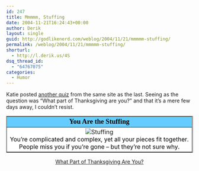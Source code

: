 ```yaml
---
id: 247
title: Mmmmm, Stuffing
date: 2004-11-21T16:24:43+00:00
author: Derik
layout: single
guid: http://godlikenerd.com/weblog/2004/11/21/mmmmm-stuffing/
permalink: /weblog/2004/11/21/mmmmm-stuffing/
shorturl:
  - http://l.derik.us/4S
dsq_thread_id:
  - "64767075"
categories:
  - Humor
---
```

Katie posted [another quiz](http://www.livejournal.com/users/kayteebird/33345.html) from the same site as the last. Seeing as the question was &#8220;What part of Thanksgiving are you?&#8221; and that it&#8217;s a mere few days away, I couldn&#8217;t resist.

<table width="400" align="center" border="1" cellspacing="0" cellpadding="2">
  <tr>
    <td bgcolor="#66CCFF" align="center">
      <font face="Georgia, Times New Roman, Times, serif" style='color:black; font-size: 14pt;'><b>You Are the Stuffing</b></font>
    </td>
  </tr>
  
  <tr>
    <td align="center" bgcolor="#FFFFFF">
      <img src="http://www.quizdiva.net/bt/stuffing.jpg" alt="Stuffing" /><font color="#000000"><br />You&#8217;re complicated and complex, yet all your pieces fit together.<br />People miss you if you&#8217;re gone &#8211; but they&#8217;re not sure why.</font>
    </td>
  </tr>
</table>

<div align="center">
  <a href="http://www.blogthings.com/thanksgivingquiz.html">What Part of Thanksgiving Are You?</a>
</div>